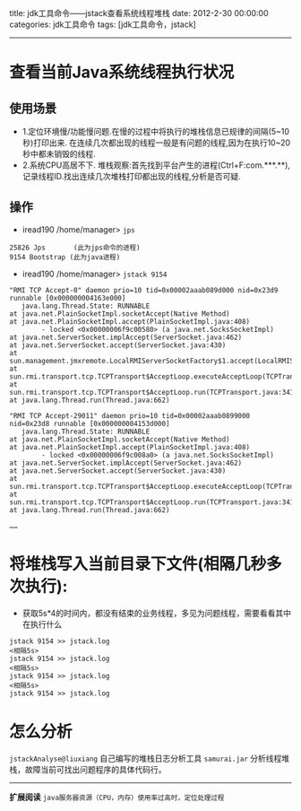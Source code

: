 title: jdk工具命令——jstack查看系统线程堆栈
date: 2012-2-30 00:00:00
categories: jdk工具命令
tags: [jdk工具命令，jstack]

---

# 查看当前Java系统线程执行状况

## 使用场景
* 1.定位环境慢/功能慢问题.在慢的过程中将执行的堆栈信息已规律的间隔(5~10秒)打印出来. 在连续几次都出现的线程一般是有问题的线程,因为在执行10~20秒中都未销毁的线程.
* 2.系统CPU高居不下.
堆栈观察:首先找到平台产生的进程(Ctrl+F:com.\***.\**),记录线程ID.找出连续几次堆栈打印都出现的线程,分析是否可疑.

## 操作
* iread190 /home/manager> `jps`
```
25826 Jps       (此为jps命令的进程)
9154 Bootstrap (此为java进程)
```

* iread190 /home/manager> `jstack 9154`
```
"RMI TCP Accept-0" daemon prio=10 tid=0x00002aaab089d000 nid=0x23d9 runnable [0x000000004163e000]
   java.lang.Thread.State: RUNNABLE
at java.net.PlainSocketImpl.socketAccept(Native Method)
at java.net.PlainSocketImpl.accept(PlainSocketImpl.java:408)
        - locked <0x00000006f9c00580> (a java.net.SocksSocketImpl)
at java.net.ServerSocket.implAccept(ServerSocket.java:462)
at java.net.ServerSocket.accept(ServerSocket.java:430)
at sun.management.jmxremote.LocalRMIServerSocketFactory$1.accept(LocalRMIServerSocketFactory.java:34)
at sun.rmi.transport.tcp.TCPTransport$AcceptLoop.executeAcceptLoop(TCPTransport.java:369)
at sun.rmi.transport.tcp.TCPTransport$AcceptLoop.run(TCPTransport.java:341)
at java.lang.Thread.run(Thread.java:662)
 
"RMI TCP Accept-29011" daemon prio=10 tid=0x00002aaab0899000 nid=0x23d8 runnable [0x000000004153d000]
   java.lang.Thread.State: RUNNABLE
at java.net.PlainSocketImpl.socketAccept(Native Method)
at java.net.PlainSocketImpl.accept(PlainSocketImpl.java:408)
        - locked <0x00000006f9c008a0> (a java.net.SocksSocketImpl)
at java.net.ServerSocket.implAccept(ServerSocket.java:462)
at java.net.ServerSocket.accept(ServerSocket.java:430)
at sun.rmi.transport.tcp.TCPTransport$AcceptLoop.executeAcceptLoop(TCPTransport.java:369)
at sun.rmi.transport.tcp.TCPTransport$AcceptLoop.run(TCPTransport.java:341)
at java.lang.Thread.run(Thread.java:662)
 
……
```
 
# 将堆栈写入当前目录下文件(相隔几秒多次执行):
* 获取5s*4的时间内，都没有结束的业务线程，多见为问题线程，需要看看其中在执行什么
```
jstack 9154 >> jstack.log
<相隔5s>
jstack 9154 >> jstack.log
<相隔5s>
jstack 9154 >> jstack.log
<相隔5s>
jstack 9154 >> jstack.log
```

# 怎么分析
`jstackAnalyse@liuxiang` 自己编写的堆栈日志分析工具
`samurai.jar` 分析线程堆栈，故障当前可找出问题程序的具体代码行。

---

**扩展阅读**
`java服务器资源（CPU，内存）使用率过高时，定位处理过程`

<!-- more -->
